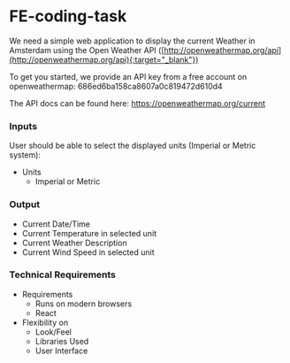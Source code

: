 # FE-coding-task

We need a simple web application to display the current Weather in Amsterdam using the Open Weather API ([http://openweathermap.org/api](http://openweathermap.org/api){:target="_blank"})

To get you started, we provide an API key from a free account on openweathermap:
686ed6ba158ca8607a0c819472d610d4

The API docs can be found here: https://openweathermap.org/current

### Inputs

User should be able to select the displayed units (Imperial or Metric system):

- Units
  - Imperial or Metric

### Output

- Current Date/Time
- Current Temperature in selected unit
- Current Weather Description
- Current Wind Speed in selected unit

### Technical Requirements

- Requirements
  - Runs on modern browsers
  - React
- Flexibility on
  - Look/Feel
  - Libraries Used
  - User Interface

